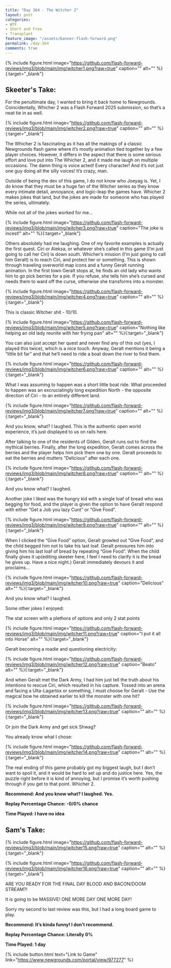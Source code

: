 ```yaml
---
title: "Day 364 - The Witcher 2"
layout: post
categories:
- WTF
- Short and Free
- Transplant
feature_image: "/assets/banner-flash-forward.png"
permalink: /day-364
comments: true
---
```


{% include figure.html image="https://github.com/flash-forward-reviews/img3/blob/main/img/witcher1.png?raw=true" caption="" alt="" %}{:target="_blank"}

## Skeeter's Take:

For the penultimate day, I wanted to bring it back home to Newgrounds. Coincidentally, Whicher 2 was a Flash Forward 2025 submission, so that’s a neat tie in as well. 

{% include figure.html image="https://github.com/flash-forward-reviews/img3/blob/main/img/witcher2.png?raw=true" caption="" alt="" %}{:target="_blank"}

The Whicher 2 is fascinating as it has all the makings of a classic Newgrounds flash game where it’s mostly animation tied together by a few player choices. However, it differs in the aspect that there is some serious effort and love put into The Whicher 2, and it made me laugh on multiple occasions. The damn thing is voice acted! Every character! And it’s not just one guy doing all the silly voices! It’s crazy, man. 

Outside of being the dev of this game, I do not know who Joeyag is. Yet, I do know that they must be a huge fan of the Witcher series as they know every intimate detail, annoyance, and logic-leap the games have. Whicher 2 makes jokes that land, but the jokes are made for someone who has played the series, ultimately. 

While not all of the jokes worked for me… 

{% include figure.html image="https://github.com/flash-forward-reviews/img3/blob/main/img/witcher3.png?raw=true" caption="The joke is incest!" alt="" %}{:target="_blank"}

Others absolutely had me laughing. One of my favorite examples is actually the first quest. Ciri or Aleksa, or whatever she’s called in this game (I’m just going to call her Ciri) is down south. Whicher’s mission (I’m just going to call him Geralt) is to reach Ciri, and protect her or something. This is shown through traveling overworld map icons and a funny Geralt running animation. In the first town Geralt stops at, he finds an old lady who wants him to go pick berries for a pie. If you refuse, she tells him she’s cursed and needs them to ward off the curse, otherwise she transforms into a monster. 

{% include figure.html image="https://github.com/flash-forward-reviews/img3/blob/main/img/witcher4.png?raw=true" caption="" alt="" %}{:target="_blank"}

This is classic Witcher shit - 10/10. 

{% include figure.html image="https://github.com/flash-forward-reviews/img3/blob/main/img/witcher5.png?raw=true" caption="Nothing like helping an old lady reunite with her frying pan" alt="" %}{:target="_blank"}

You can also just accept her quest and never find any of this out (yes, I played this twice), which is a nice touch. Anyway, Geralt mentions it being a “little bit far” and that he’ll need to ride a boat down the river to find them. 

{% include figure.html image="https://github.com/flash-forward-reviews/img3/blob/main/img/witcher6.png?raw=true" caption="" alt="" %}{:target="_blank"}

What I was assuming to happen was a short little boat ride. What proceeded to happen was an excruciatingly long expedition North - the opposite direction of Ciri - to an entirely different land.

{% include figure.html image="https://github.com/flash-forward-reviews/img3/blob/main/img/witcher7.png?raw=true" caption="" alt="" %}{:target="_blank"}

And you know, what? I laughed. This is the authentic open world experience, it’s just displayed to us on rails here. 

After talking to one of the residents of Gilden, Geralt runs out to find the mythical berries. 
Finally, after the long expedition, Geralt comes across the berries and the player helps him pick them one by one. Geralt proceeds to eat the berries and mutters “Delicious” after each one. 

{% include figure.html image="https://github.com/flash-forward-reviews/img3/blob/main/img/witcher8.png?raw=true" caption="" alt="" %}{:target="_blank"}

And you know what? I laughed. 

Another joke I liked was the hungry kid with a single loaf of bread who was begging for food, and the player is given the option to have Geralt respond with either “Get a Job you lazy Cunt” or “Give Food”. 

{% include figure.html image="https://github.com/flash-forward-reviews/img3/blob/main/img/witcher9.png?raw=true" caption="" alt="" %}{:target="_blank"}

When I clicked the “Give Food” option, Geralt growled out “Give Food”, and the child begged him not to take his last loaf. Geralt pressures him into giving him his last loaf of bread by repeating “Give Food”. When the child finally gives it up(editing skeeter here, I feel I need to clarify it is the bread he gives up. Have a nice night.) Geralt immediately devours it and proclaims… 

{% include figure.html image="https://github.com/flash-forward-reviews/img3/blob/main/img/witcher10.png?raw=true" caption="Delicious" alt="" %}{:target="_blank"}

And you know what? I laughed.

Some other jokes I enjoyed: 

The stat screen with a plethora of options and only 2 stat points

{% include figure.html image="https://github.com/flash-forward-reviews/img3/blob/main/img/witcher11.png?raw=true" caption="I put it all into Horse" alt="" %}{:target="_blank"}

Geralt becoming a roadie and questioning electricity: 

{% include figure.html image="https://github.com/flash-forward-reviews/img3/blob/main/img/witcher12.png?raw=true" caption="Beato" alt="" %}{:target="_blank"}

And when Geralt met the Dark Army, I had him just tell the truth about his intentions to rescue Ciri, which resulted in his capture. Tossed into an arena and facing a Ulta-Lagartox or something, I must choose for Geralt - Use the magical bow he obtained earlier to kill the monster with one hit?

{% include figure.html image="https://github.com/flash-forward-reviews/img3/blob/main/img/witcher13.png?raw=true" caption="" alt="" %}{:target="_blank"}

Or join the Dark Army and get sick Shwag? 

You already know what I chose: 

{% include figure.html image="https://github.com/flash-forward-reviews/img3/blob/main/img/witcher14.png?raw=true" caption="" alt="" %}{:target="_blank"}

The real ending of this game probably got my biggest laugh, but I don’t want to spoil it, and it would be hard to set up and do justice here. Yes, the puzzle right before it is kind of annoying, but I promise it’s worth pushing through if you get to that point. Whicher 2. 

**Recommend: And you know what? I laughed. Yes.**

**Replay Percentage Chance: -0/0% chance**

**Time Played: I have no idea**

## Sam's Take:

{% include figure.html image="https://github.com/flash-forward-reviews/img3/blob/main/img/witcher15.png?raw=true" caption="" alt="" %}{:target="_blank"}

{% include figure.html image="https://github.com/flash-forward-reviews/img3/blob/main/img/witcher16.png?raw=true" caption="" alt="" %}{:target="_blank"}

ARE YOU READY FOR THE FINAL DAY BLOOD AND BACON/DOOM STREAM?!

It is going to be MASSIVE! ONE MORE DAY ONE MORE DAY!

Sorry my second to last review was this, but I had a long board game to play.

**Recommend: It’s kinda funny! I don’t recommend.**

**Replay Percentage Chance: Literally 0%**

**Time Played: 1 day**

{% include button.html text="Link to Game" link="https://www.newgrounds.com/portal/view/977277" %}